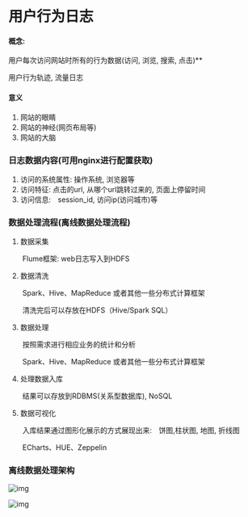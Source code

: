 # 用户行为日志

#### 概念:

用户每次访问网站时所有的行为数据(访问, 浏览, 搜索, 点击)**

用户行为轨迹, 流量日志



#### 意义

1.  网站的眼睛
2.  网站的神经(网页布局等)
3.  网站的大脑



### 日志数据内容(可用nginx进行配置获取)

1.  访问的系统属性: 操作系统, 浏览器等
2.  访问特征: 点击的url, 从哪个url跳转过来的, 页面上停留时间
3.  访问信息:　session_id, 访问ip(访问城市)等



### 数据处理流程(离线数据处理流程)

1.  数据采集

    ​	Flume框架: web日志写入到HDFS

2.  数据清洗

    ​    Spark、Hive、MapReduce 或者其他一些分布式计算框架

    ​	清洗完后可以存放在HDFS（Hive/Spark SQL）

3.  数据处理

    ​    按照需求进行相应业务的统计和分析

    ​	Spark、Hive、MapReduce 或者其他一些分布式计算框架

4.  处理数据入库

    ​	结果可以存放到RDBMS(关系型数据库), NoSQL

5.  数据可视化

    ​	入库结果通过图形化展示的方式展现出来:　饼图,柱状图, 地图, 折线图

    ​	ECharts、HUE、Zeppelin



### 离线数据处理架构

![img](/home/eugeo/文档/学习笔记/bigData/用户日志分析.assets/169594-60743ae24e0b169d.png)

![img](/home/eugeo/文档/学习笔记/bigData/用户日志分析.assets/230521x458bk4yrzhwvjwk.jpg)

